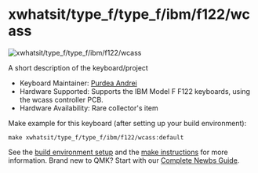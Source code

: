 # xwhatsit/type_f/type_f/ibm/f122/wcass

![xwhatsit/type_f/type_f/ibm/f122/wcass](http://kishy.ca/wp-content/uploads/2013/02/4704kb-624x352.jpg)

A short description of the keyboard/project

* Keyboard Maintainer: [Purdea Andrei](https://github.com/purdeaandrei)
* Hardware Supported: Supports the IBM Model F F122 keyboards, using the wcass controller PCB.
* Hardware Availability: Rare collector's item

Make example for this keyboard (after setting up your build environment):

    make xwhatsit/type_f/type_f/ibm/f122/wcass:default

See the [build environment setup](https://docs.qmk.fm/#/getting_started_build_tools) and the [make instructions](https://docs.qmk.fm/#/getting_started_make_guide) for more information. Brand new to QMK? Start with our [Complete Newbs Guide](https://docs.qmk.fm/#/newbs).
